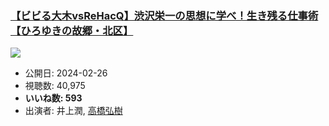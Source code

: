 ### [【ビビる大木vsReHacQ】渋沢栄一の思想に学べ！生き残る仕事術【ひろゆきの故郷・北区】](https://www.youtube.com/watch?v=Ji2Yc-AVlS8)
[![](https://img.youtube.com/vi/Ji2Yc-AVlS8/sddefault.jpg)](https://www.youtube.com/watch?v=Ji2Yc-AVlS8)
-   公開日: 2024-02-26
-   視聴数: 40,975
-   **いいね数: 593**
-   出演者: 井上潤, [高橋弘樹](/rehacq_fan/people/高橋弘樹 "wikilink")
